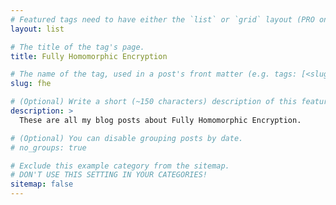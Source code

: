 ```yaml
---
# Featured tags need to have either the `list` or `grid` layout (PRO only).
layout: list

# The title of the tag's page.
title: Fully Homomorphic Encryption

# The name of the tag, used in a post's front matter (e.g. tags: [<slug>]).
slug: fhe

# (Optional) Write a short (~150 characters) description of this featured tag.
description: >
  These are all my blog posts about Fully Homomorphic Encryption.

# (Optional) You can disable grouping posts by date.
# no_groups: true

# Exclude this example category from the sitemap.
# DON'T USE THIS SETTING IN YOUR CATEGORIES!
sitemap: false
---
```

